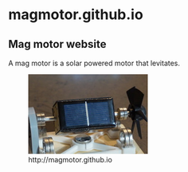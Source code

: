# magmotor.github.io
<h2>Mag motor website</h2>
A mag motor is a solar powered motor that levitates.
<figure>
<img src=https://raw.githubusercontent.com/magmotor/magmotor.github.io/master/mainsolar.JPG>
  <figcaption>http://magmotor.github.io</figcaption>
  </figure>
